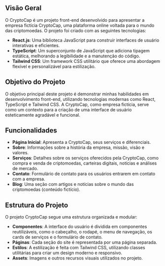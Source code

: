 
## Visão Geral
O CryptoCap é um projeto front-end desenvolvido para apresentar a empresa fictícia CryptoCap, uma plataforma online voltada para o mundo das criptomoedas. O projeto foi criado com as seguintes tecnologias:

- **React.js**: Uma biblioteca JavaScript para construir interfaces de usuário interativas e eficientes.
- **TypeScript**: Um superconjunto de JavaScript que adiciona tipagem estática, melhorando a legibilidade e a manutenção do código.
- **Tailwind CSS**: Um framework CSS utilitário que oferece uma abordagem flexível e personalizável para estilização.

## Objetivo do Projeto
O objetivo principal deste projeto é demonstrar minhas habilidades em desenvolvimento front-end, utilizando tecnologias modernas como React, TypeScript e Tailwind CSS. A CryptoCap, como empresa fictícia, serve como um contexto para a criação de uma interface de usuário esteticamente agradável e funcional.

## Funcionalidades
- **Página Inicial**: Apresenta a CryptoCap, seus serviços e diferenciais.
- **Sobre**: Informações sobre a história da empresa, missão, visão e valores.
- **Serviços**: Detalhes sobre os serviços oferecidos pela CryptoCap, como compra e venda de criptomoedas, carteiras digitais, notícias e análises de mercado.
- **Contato**: Formulário de contato para os usuários entrarem em contato com a empresa.
- **Blog**: Uma seção com artigos e notícias sobre o mundo das criptomoedas (conteúdo fictício).

## Estrutura do Projeto
O projeto CryptoCap segue uma estrutura organizada e modular:

- **Componentes**: A interface do usuário é dividida em componentes reutilizáveis, como o cabeçalho, o rodapé, o menu de navegação, os cards de serviços e o formulário de contato.
- **Páginas**: Cada seção do site é representada por uma página separada.
- **Estilos**: A estilização é feita com Tailwind CSS, utilizando classes utilitárias para criar um design moderno e responsivo.
- **Assets**: Imagens e outros recursos visuais utilizados no projeto.
